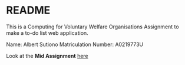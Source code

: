 # README

  

This is a Computing for Voluntary Welfare Organisations Assignment to make a to-do list web application.

Name: Albert Sutiono
Matriculation Number: A0219773U

Look at the **Mid Assignment** [here](https://github.com/albertsutz/CVWO-OneTodo/tree/master/mid-assignment)